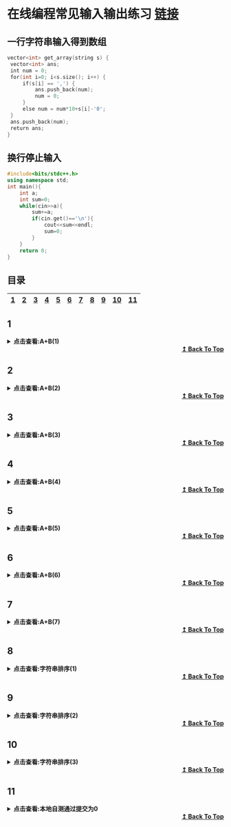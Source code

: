 
# 在线编程常见输入输出练习 [链接](https://ac.nowcoder.com/acm/contest/5657#question)


## 一行字符串输入得到数组
   
```cpp
vector<int> get_array(string s) {
 vector<int> ans;
 int num = 0;
 for(int i=0; i<s.size(); i++) {
     if(s[i] == ',') {
         ans.push_back(num);
         num = 0;
     }
     else num = num*10+s[i]-'0';
 }
 ans.push_back(num);
 return ans;
}
```

## 换行停止输入
```cpp
#include<bits/stdc++.h>
using namespace std;
int main(){
    int a;
    int sum=0;
    while(cin>>a){
        sum+=a;
        if(cin.get()=='\n'){
            cout<<sum<<endl;
            sum=0;
        }
    }
    return 0;
}
```

## 目录
   | [1](#1)| [2](#2) | [3](#3)| [4](#4)|[5](#5)| [6](#6) | [7](#7)| [8](#8)|[9](#9)| [10](#10) | [11](#11)| 
   | :---: | :---: |  :---: |   :---: |  :---: | :---: |  :---: |   :---: |  :---: | :---: |  :---: |  


## 1
<details>
<summary><b>点击查看:A+B(1)</b></summary>
* 1.A+B(1)

输入：`输入包括两个正整数a,b(1 <= a, b <= 1000),输入数据包括多组。`  
输出：`输出a+b的结果`

```cpp
#include<iostream>
using namespace std;

int main()
{
    int a,b;
    while(cin>>a>>b){
        if(a<1||a>1000||b<1||b>1000){
            break;
        }
        cout<<a+b<<endl;
    }
    return 0;
}
```
    
</details>
    
<div align="right">
    <b><a href="#目录">↥ Back To Top</a></b>
</div>


## 2
<details>
<summary><b>点击查看:A+B(2)</b></summary>
* 2.A+B(2)

输入：`输入第一行包括一个数据组数t(1 <= t <= 100),
接下来每行包括两个正整数a,b(1 <= a, b <= 1000)`  
输出：`输出a+b的结果`

```cpp
#include<iostream>
using namespace std;

int main(){
    int t,a,b;
    cin>>t;
    while(cin>>a>>b){
        cout<<a+b<<endl;
        if(--t==0) break;
    }
    return 0;
}
```

</details>

<div align="right">
    <b><a href="#目录">↥ Back To Top</a></b>
</div>


## 3
<details>
<summary><b>点击查看:A+B(3)</b></summary>
* 3.A+B(3)

输入：`输入包括两个正整数a,b(1 <= a, b <= 10^9),输入数据有多组, 如果输入为0 0则结束输入`  
输出：`输出a+b的结果`

```cpp
#include<iostream>
using namespace std;
int main(){
    int a,b;
    while(cin>>a>>b){
        if(a==0&&b==0) break;
        cout<<a+b<<endl;
    }
    return 0;
}
```

</details>

<div align="right">
    <b><a href="#目录">↥ Back To Top</a></b>
</div>


## 4
<details>
<summary><b>点击查看:A+B(4)</b></summary>
* 4.A+B(4)

输入：`输入数据包括多组。
每组数据一行,每行的第一个整数为整数的个数n(1 <= n <= 100), n为0的时候结束输入。
接下来n个正整数,即需要求和的每个正整数。`  
输出：`每组数据输出求和的结果`

```cpp
#include<iostream>
using namespace std;
int main(){
    int a,t;
    int sum=0;
    while(1){
        cin>>t;
        if(t==0) break;
        while(--t>=0){
            cin>>a;
            sum+=a;
        }
        cout<<sum<<endl;
        sum=0;
    }
    return 0;
}
```

</details>

<div align="right">
    <b><a href="#目录">↥ Back To Top</a></b>
</div>


## 5
<details>
<summary><b>点击查看:A+B(5)</b></summary>
* 5.A+B(5)

输入：`输入的第一行包括一个正整数t(1 <= t <= 100), 表示数据组数。
接下来t行, 每行一组数据。
每行的第一个整数为整数的个数n(1 <= n <= 100)。
接下来n个正整数, 即需要求和的每个正整数。`  
输出：`每组数据输出求和的结果`

```cpp
#include<iostream>
using namespace std;
int main(){
    int t,n;
    cin>>t;
    while(--t>=0){
        cin>>n;
        int sum=0, a;
        while(--n>=0){
            cin>>a;
            sum+=a;
        }
        cout<<sum<<endl;
    }    
    return 0;
}
```

</details>

<div align="right">
    <b><a href="#目录">↥ Back To Top</a></b>
</div>


## 6
<details>
<summary><b>点击查看:A+B(6)</b></summary>
* 6.A+B(6)

输入：`输入数据有多组, 每行表示一组输入数据。
每行的第一个整数为整数的个数n(1 <= n <= 100)。
接下来n个正整数, 即需要求和的每个正整数。`  
输出：`每组数据输出求和的结果`

```cpp
#include<iostream>
using namespace std;
int main(){
    int a,t;
    while(cin>>t){
        int sum=0;
        while(--t>=0){
            cin>>a;
            sum+=a;
        }
        cout<<sum<<endl;
    }
    return 0;
}
```

</details>

<div align="right">
    <b><a href="#目录">↥ Back To Top</a></b>
</div>


## 7
<details>
<summary><b>点击查看:A+B(7)</b></summary>
* 7.A+B(7)

输入：`输入数据有多组, 每行表示一组输入数据。
每行不定有n个整数，空格隔开。(1 <= n <= 100)。`  
输出：`每组数据输出求和的结果`

```cpp
#include<iostream>
using namespace std;
int main(){
    int a;
    int sum=0;
    while(cin>>a){
        sum+=a;
        if(cin.get()=='\n'){
            cout<<sum<<endl;
            sum=0;
        }
    }
    return 0;
}
```

</details>

<div align="right">
    <b><a href="#目录">↥ Back To Top</a></b>
</div>


## 8
<details>
<summary><b>点击查看:字符串排序(1)</b></summary>
* 8.字符串排序(1)

输入：`输入有两行，第一行n，
第二行是n个字符串，字符串之间用空格隔开`  
输出：`输出一行排序后的字符串，空格隔开，无结尾空格`

```cpp
#include<iostream>
#include<vector>
#include<string>
#include<algorithm>
using namespace std;
int main(){
    int n;
    vector<string> st;
    cin>>n;
    while(n--){
        string tmp;
        cin>>tmp;
        st.push_back(tmp);
    }
    sort(st.begin(),st.end());
    for(uint i=0;i<st.size();i++){
        if(i<st.size()-1)
            cout<<st[i]<<' ';
        else
            cout<<st[i]<<endl;
    }
    return 0;
}
```

</details>

<div align="right">
    <b><a href="#目录">↥ Back To Top</a></b>
</div>


## 9
<details>
<summary><b>点击查看:字符串排序(2)</b></summary>
* 9.字符串排序(2)

输入：`多个测试用例，每个测试用例一行。
每行通过空格隔开，有n个字符，n＜100`  
输出：`对于每组测试用例，输出一行排序过的字符串，每个字符串通过空格隔开`

```cpp
#include<iostream>
#include<vector>
#include<string>
#include<algorithm>
using namespace std;
int main(){
    vector<string> st;
    string tmp;
    while(cin>>tmp){
        st.push_back(tmp);
        if(cin.get()=='\n'){
            sort(st.begin(),st.end());
            for(uint i=0;i<st.size();i++){
                if(i<st.size()-1)
                    cout<<st[i]<<' ';
                else
                    cout<<st[i]<<endl;
            }
            st.clear();
        }
    }

    return 0;
}
```

</details>

<div align="right">
    <b><a href="#目录">↥ Back To Top</a></b>
</div>


## 10
<details>
<summary><b>点击查看:字符串排序(3)</b></summary>
* 10.字符串排序(3)

输入：`多个测试用例，每个测试用例一行。
每行通过,隔开，有n个字符，n＜100`  
输出：`对于每组用例输出一行排序后的字符串，用','隔开，无结尾空格`

```cpp
#include<iostream>
#include<vector>
#include<string>
#include<algorithm>
using namespace std;
int main(){
    vector<string> st;
    string s,tmp;
    while(cin>>s){
        for(char i:s){
            if(i==','){
                st.push_back(tmp);
                tmp.clear();
            }else{
                tmp.push_back(i);
            }
        }
        st.push_back(tmp);
        tmp.clear();
        sort(st.begin(),st.end());
        for(uint i=0;i<st.size();i++){
            if(i<st.size()-1)
                cout<<st[i]<<',';
            else
                cout<<st[i]<<endl;
        }
        st.clear();
    }

    return 0;
}
```

</details>

<div align="right">
    <b><a href="#目录">↥ Back To Top</a></b>
</div>

## 11
<details>
<summary><b>点击查看:本地自测通过提交为0</b></summary>
* 11.本地自测通过提交为0

输入：`输入有多组测试用例，每组空格隔开两个整数。`  
输出：`对于每组数据输出一行两个整数的和`

```cpp
#include<iostream>
using namespace std;

int main()
{
    long int a,b;
    while(cin>>a>>b){
        cout<<a+b<<endl;
    }
    return 0;
}
```

</details>

<div align="right">
    <b><a href="#目录">↥ Back To Top</a></b>
</div>
   

